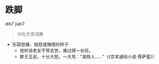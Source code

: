 # 跌脚
dih7 jiah7
> 兴化方言词典
- 形容悲痛、恼怒或悔恨的样子
  - 他听说老友不常去世，难过得～长叹。
  - 郡王见说，十分大怒，～大骂：“泼贱人……”（《京本通俗小说·菩萨蛮》）
